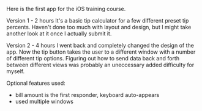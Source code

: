 Here is the first app for the iOS training course. 

Version 1 - 2 hours
It's a basic tip calculator for a few different preset tip percents. 
Haven't done too much with layout and design, but I might take another look at it once I actually submit it. 


Version 2 - 4 hours
I went back and completely changed the design of the app. Now the tip button takes the user to a different window with a number of different tip options. 
Figuring out how to send data back and forth between different views was probably an uneccessary added difficulty for myself.

Optional features used:
- bill amount is the first responder, keyboard auto-appears
- used multiple windows